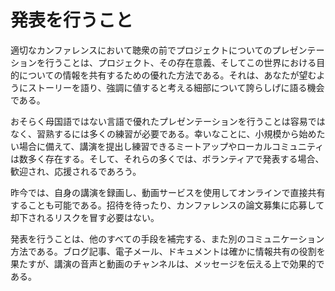 # 発表を行うこと

適切なカンファレンスにおいて聴衆の前でプロジェクトについてのプレゼンテーションを行うことは、プロジェクト、その存在意義、そしてこの世界における目的についての情報を共有するための優れた方法である。それは、あなたが望むようにストーリーを語り、強調に値すると考える細部について誇らしげに語る機会である。

おそらく母国語ではない言語で優れたプレゼンテーションを行うことは容易ではなく、習熟するには多くの練習が必要である。幸いなことに、小規模から始めたい場合に備えて、講演を提出し練習できるミートアップやローカルコミュニティは数多く存在する。そして、それらの多くでは、ボランティアで発表する場合、歓迎され、応援されるであろう。

昨今では、自身の講演を録画し、動画サービスを使用してオンラインで直接共有することも可能である。招待を待ったり、カンファレンスの論文募集に応募して却下されるリスクを冒す必要はない。

発表を行うことは、他のすべての手段を補完する、また別のコミュニケーション方法である。ブログ記事、電子メール、ドキュメントは確かに情報共有の役割を果たすが、講演の音声と動画のチャンネルは、メッセージを伝える上で効果的である。
